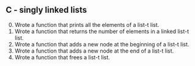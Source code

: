 C - singly linked lists
--------------------------------------
0. Wrote a function that prints all the elements of a list-t list.
1. Wrote a function that returns the number of elements in a linked list-t list.
2. Wrote a function that adds a new node at the beginning of a list-t list.
3. Wrote a function that adds a new node at the end of a list-t list.
4. Wrote a function that frees a list-t list.
